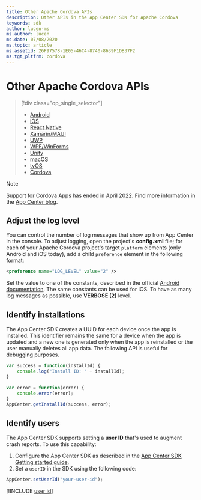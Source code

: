 ```yaml
---
title: Other Apache Cordova APIs
description: Other APIs in the App Center SDK for Apache Cordova
keywords: sdk
author: lucen-ms
ms.author: lucen
ms.date: 07/08/2020
ms.topic: article
ms.assetid: 26F97578-1E05-46C4-8740-8639F1DB37F2
ms.tgt_pltfrm: cordova
---
```


# Other Apache Cordova APIs

> [!div  class="op_single_selector"]
> * [Android](android.md)
> * [iOS](ios.md)
> * [React Native](react-native.md)
> * [Xamarin/MAUI](xamarin.md)
> * [UWP](uwp.md)
> * [WPF/WinForms](wpf-winforms.md)
> * [Unity](unity.md)
> * [macOS](macos.md)
> * [tvOS](tvos.md)
> * [Cordova](cordova.md)

> [!NOTE] 
> Support for Cordova Apps has ended in April 2022. Find more information in the [App Center blog](https://devblogs.microsoft.com/appcenter/announcing-apache-cordova-retirement/).

## Adjust the log level
You can control the number of log messages that show up from App Center in the console. To adjust logging, open the project's **config.xml** file; for each of your Apache Cordova project's target `platform` elements (only Android and iOS today), add a child `preference` element in the following format:

```xml
<preference name="LOG_LEVEL" value="2" />
```

Set the value to one of the constants, described in the official [Android documentation](https://developer.android.com/reference/kotlin/android/util/Log#constants_2). The same constants can be used for iOS.
To have as many log messages as possible, use **VERBOSE (2)** level.

## Identify installations
The App Center SDK creates a UUID for each device once the app is installed. This identifier remains the same for a device when the app is updated and a new one is generated only when the app is reinstalled or the user manually deletes all app data. The following API is useful for debugging purposes.

```javascript
var success = function(installId) {
    console.log("Install ID: " + installId);
}

var error = function(error) {
    console.error(error);
}
AppCenter.getInstallId(success, error);
```

## Identify users

The App Center SDK supports setting a **user ID** that's used to augment crash reports. To use this capability:

1. Configure the App Center SDK as described in the [App Center SDK Getting started guide](~/sdk/getting-started/cordova.md).
2. Set a `userID` in the SDK using the following code:

```javascript
AppCenter.setUserId("your-user-id");
```
[!INCLUDE [user id](includes/user-id.md)]
